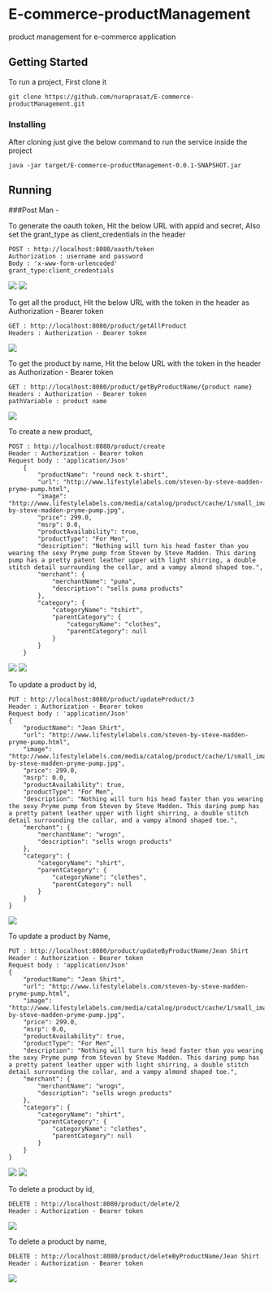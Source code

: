 # E-commerce-productManagement
product management for e-commerce application

## Getting Started
To run a project, First clone it
```
git clone https://github.com/nuraprasat/E-commerce-productManagement.git
```

### Installing
After cloning just give the below command to run the service inside the project
```
java -jar target/E-commerce-productManagement-0.0.1-SNAPSHOT.jar
```

## Running


###Post Man - 

To generate the oauth token, Hit the below URL with appid and secret, Also set the grant_type as client_credentials in the header
```
POST : http://localhost:8080/oauth/token
Authorization : username and password
Body : 'x-www-form-urlencoded'
grant_type:client_credentials
```
![](/images_readme/oauth_token.png)
![](/images_readme/oauth_token2.png)

To get all the product, Hit the below URL with the token in the header as Authorization - Bearer token
```
GET : http://localhost:8080/product/getAllProduct
Headers : Authorization - Bearer token
```
![](/images_readme/getMethod.png)

To get the product by name, Hit the below URL with the token in the header as Authorization - Bearer token
```
GET : http://localhost:8080/product/getByProductName/{product name}
Headers : Authorization - Bearer token
pathVariable : product name
```
![](/images_readme/getByProductName.png)

To create a new product,
```
POST : http://localhost:8080/product/create
Header : Authorization - Bearer token
Request body : 'application/Json'
	{
        "productName": "round neck t-shirt",
        "url": "http://www.lifestylelabels.com/steven-by-steve-madden-pryme-pump.html",
        "image": "http://www.lifestylelabels.com/media/catalog/product/cache/1/small_image/210x/9df78eab33525d08d6e5fb8d27136e95/s/t/steven-by-steve-madden-pryme-pump.jpg",
        "price": 299.0,
        "msrp": 0.0,
        "productAvailability": true,
        "productType": "For Men",
        "description": "Nothing will turn his head faster than you wearing the sexy Pryme pump from Steven by Steve Madden. This daring pump has a pretty patent leather upper with light shirring, a double stitch detail surrounding the collar, and a vampy almond shaped toe.",
        "merchant": {
            "merchantName": "puma",
            "description": "sells puma products"
        },
        "category": {
            "categoryName": "tshirt",
            "parentCategory": {
                "categoryName": "clothes",
                "parentCategory": null
            }
        }
    }
```
![](/images_readme/postMethod.png)
![](/images_readme/postMethod1.png)

To update a product by id,
```
PUT : http://localhost:8080/product/updateProduct/3
Header : Authorization - Bearer token
Request body : 'application/Json'
{
    "productName": "Jean Shirt",
    "url": "http://www.lifestylelabels.com/steven-by-steve-madden-pryme-pump.html",
    "image": "http://www.lifestylelabels.com/media/catalog/product/cache/1/small_image/210x/9df78eab33525d08d6e5fb8d27136e95/s/t/steven-by-steve-madden-pryme-pump.jpg",
    "price": 299.0,
    "msrp": 0.0,
    "productAvailability": true,
    "productType": "For Men",
    "description": "Nothing will turn his head faster than you wearing the sexy Pryme pump from Steven by Steve Madden. This daring pump has a pretty patent leather upper with light shirring, a double stitch detail surrounding the collar, and a vampy almond shaped toe.",
    "merchant": {
        "merchantName": "wrogn",
        "description": "sells wrogn products"
    },
    "category": {
        "categoryName": "shirt",
        "parentCategory": {
            "categoryName": "clothes",
            "parentCategory": null
        }
    }
}
```
![](/images_readme/updateByProductId.png)

To update a product by Name,
```
PUT : http://localhost:8080/product/updateByProductName/Jean Shirt
Header : Authorization - Bearer token
Request body : 'application/Json'
{
    "productName": "Jean Shirt",
    "url": "http://www.lifestylelabels.com/steven-by-steve-madden-pryme-pump.html",
    "image": "http://www.lifestylelabels.com/media/catalog/product/cache/1/small_image/210x/9df78eab33525d08d6e5fb8d27136e95/s/t/steven-by-steve-madden-pryme-pump.jpg",
    "price": 299.0,
    "msrp": 0.0,
    "productAvailability": true,
    "productType": "For Men",
    "description": "Nothing will turn his head faster than you wearing the sexy Pryme pump from Steven by Steve Madden. This daring pump has a pretty patent leather upper with light shirring, a double stitch detail surrounding the collar, and a vampy almond shaped toe.",
    "merchant": {
        "merchantName": "wrogn",
        "description": "sells wrogn products"
    },
    "category": {
        "categoryName": "shirt",
        "parentCategory": {
            "categoryName": "clothes",
            "parentCategory": null
        }
    }
}
```
![](/images_readme/updateByProductName.png)
![](/images_readme/updateByProductName1.png)


To delete a product by id,
```
DELETE : http://localhost:8080/product/delete/2
Header : Authorization - Bearer token
```
![](/images_readme/deleteById.png)

To delete a product by name,
```
DELETE : http://localhost:8080/product/deleteByProductName/Jean Shirt
Header : Authorization - Bearer token
```
![](/images_readme/deleteByProductName.png)